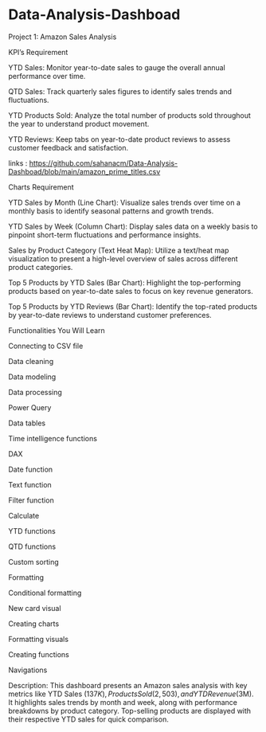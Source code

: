 # Data-Analysis-Dashboad

Project 1: Amazon Sales Analysis

KPI’s Requirement

YTD Sales: Monitor year-to-date sales to gauge the overall annual performance over time.

QTD Sales: Track quarterly sales figures to identify sales trends and fluctuations.

YTD Products Sold: Analyze the total number of products sold throughout the year to understand product movement.

YTD Reviews: Keep tabs on year-to-date product reviews to assess customer feedback and satisfaction.

links :
https://github.com/sahanacm/Data-Analysis-Dashboad/blob/main/amazon_prime_titles.csv



 Charts Requirement

YTD Sales by Month (Line Chart): Visualize sales trends over time on a monthly basis to identify seasonal patterns and growth trends.

YTD Sales by Week (Column Chart): Display sales data on a weekly basis to pinpoint short-term fluctuations and performance insights.

Sales by Product Category (Text Heat Map): Utilize a text/heat map visualization to present a high-level overview of sales across different product categories.

Top 5 Products by YTD Sales (Bar Chart): Highlight the top-performing products based on year-to-date sales to focus on key revenue generators.

Top 5 Products by YTD Reviews (Bar Chart): Identify the top-rated products by year-to-date reviews to understand customer preferences.





Functionalities You Will Learn

Connecting to CSV file

Data cleaning

Data modeling

Data processing

Power Query

Data tables

Time intelligence functions

DAX

Date function

Text function

Filter function

Calculate

YTD functions

QTD functions

Custom sorting

Formatting

Conditional formatting

New card visual

Creating charts

Formatting visuals

Creating functions

Navigations


Description:
This dashboard presents an Amazon sales analysis with key metrics like YTD Sales ($137K), Products Sold (2,503), and YTD Revenue ($3M).
It highlights sales trends by month and week, along with performance breakdowns by product category.
Top-selling products are displayed with their respective YTD sales for quick comparison.
